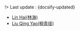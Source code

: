 !> Last update : {docsify-updated}

- [ Lin Hai(林海)](./docs/artists/linhai.md)
- [ Liu Qing Yao(柳青瑶)](./docs/artists/liuqingyao.md)
  